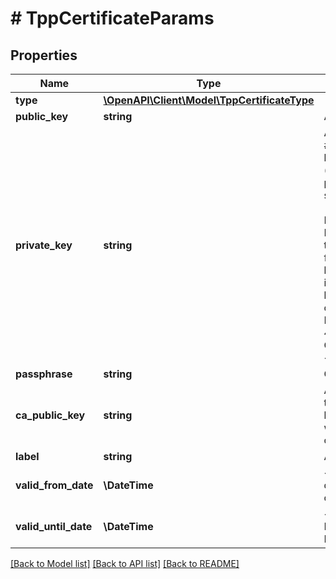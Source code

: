 # # TppCertificateParams

## Properties

Name | Type | Description | Notes
------------ | ------------- | ------------- | -------------
**type** | [**\OpenAPI\Client\Model\TppCertificateType**](TppCertificateType.md) |  |
**public_key** | **string** | A certificate (public key) |
**private_key** | **string** | A private key in PKCS #8 or PKCS #1 format. PKCS #1/#8 private keys are typically exchanged in the PEM base64-encoded format (https://support.quovadisglobal.com/kb/a37/what-is-pem-format.aspx)&lt;br/&gt;&lt;br/&gt;NOTE: The certificate should have one of the following headers:&lt;br/&gt;- &#39;-----BEGIN RSA PRIVATE KEY-----&#39;&lt;br/&gt;- &#39;-----BEGIN PRIVATE KEY-----&#39;&lt;br/&gt;- &#39;-----BEGIN ENCRYPTED PRIVATE KEY-----&#39;&lt;br/&gt;Any other header denotes that the private key is neither in PKCS #8 nor in PKCS #1 formats!&lt;br/&gt;&lt;br/&gt;Also, bear in mind that if the private key is in PKCS #1 encrypted format, the encryption information must be provided with explicitly separated lines (the JSON must contain \&quot;\\n\&quot; at the end of each line), such as in the example below:&lt;br/&gt;-----BEGIN RSA PRIVATE KEY-----&lt;br/&gt;Proc-Type: 4,ENCRYPTED&lt;br/&gt;DEK-Info: AES-256-CBC,BFA11F426E7D634BC621C77A72B804DB&lt;br/&gt;...&lt;br/&gt;-----END RSA PRIVATE KEY----- |
**passphrase** | **string** | Optional passphrase for the private key | [optional]
**ca_public_key** | **string** | A certificate (public key) of the certificate authority (CA) that signed the certificate. Required in certain cases to build the PKI path between Access and the bank&#39;s API when banks do not possess intermediate TLS certificates while placing the trust chain. | [optional]
**label** | **string** | A label for the certificate |
**valid_from_date** | **\DateTime** | &lt;strong&gt;Format:&lt;/strong&gt; &#39;YYYY-MM-DD&#39;&lt;br/&gt;Start day of the certificate&#39;s validity. Default is the passed certificate validFrom date | [optional]
**valid_until_date** | **\DateTime** | &lt;strong&gt;Format:&lt;/strong&gt; &#39;YYYY-MM-DD&#39;&lt;br/&gt;Expiration day of the certificate&#39;s validity. Default is the passed certificate validUntil date | [optional]

[[Back to Model list]](../../README.md#models) [[Back to API list]](../../README.md#endpoints) [[Back to README]](../../README.md)
